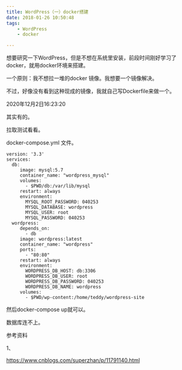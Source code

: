 ```yaml
---
title: WordPress（一）docker搭建
date: 2018-01-26 10:50:48
tags:
	- WordPress
	- docker

---
```




想要研究一下WordPress，但是不想在系统里安装，前段时间刚好学习了docker，就用docker环境来搭建。

一个原则：我不想拉一堆的docker 镜像。我想要一个镜像解决。

不过，好像没有看到这种现成的镜像，我就自己写Dockerfile来做一个。

2020年12月2日16:23:20

其实有的。

拉取测试看看。

docker-compose.yml 文件。

```
version: '3.3'
services:
  db:
     image: mysql:5.7
     container_name: "wordpress_mysql"
     volumes:
       - $PWD/db:/var/lib/mysql
     restart: always
     environment:
       MYSQL_ROOT_PASSWORD: 040253
       MYSQL_DATABASE: wordpress
       MYSQL_USER: root
       MYSQL_PASSWORD: 040253
  wordpress:
     depends_on:
       - db
     image: wordpress:latest
     container_name: "wordpress"
     ports:
       - "80:80"
     restart: always
     environment:
       WORDPRESS_DB_HOST: db:3306
       WORDPRESS_DB_USER: root
       WORDPRESS_DB_PASSWORD: 040253
       WORDPRESS_DB_NAME: wordpress
     volumes:
       - $PWD/wp-content:/home/teddy/wordpress-site

```

然后docker-compose up就可以。

数据库连不上。



参考资料

1、

https://www.cnblogs.com/superzhan/p/11791140.html

